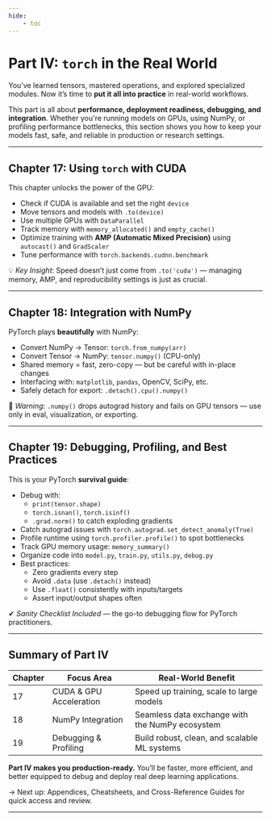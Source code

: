 ```yaml
---
hide:
    - toc
---
```


# Part IV: `torch` in the Real World

You’ve learned tensors, mastered operations, and explored specialized modules. Now it’s time to **put it all into practice** in real-world workflows.

This part is all about **performance, deployment readiness, debugging, and integration**. Whether you're running models on GPUs, using NumPy, or profiling performance bottlenecks, this section shows you how to keep your models fast, safe, and reliable in production or research settings.

---

## Chapter 17: Using `torch` with CUDA

This chapter unlocks the power of the GPU:

- Check if CUDA is available and set the right `device`
- Move tensors and models with `.to(device)`
- Use multiple GPUs with `DataParallel`
- Track memory with `memory_allocated()` and `empty_cache()`
- Optimize training with **AMP (Automatic Mixed Precision)** using `autocast()` and `GradScaler`
- Tune performance with `torch.backends.cudnn.benchmark`

💡 *Key Insight*: Speed doesn’t just come from `.to('cuda')` — managing memory, AMP, and reproducibility settings is just as crucial.

---

## Chapter 18: Integration with NumPy

PyTorch plays **beautifully** with NumPy:

- Convert NumPy → Tensor: `torch.from_numpy(arr)`
- Convert Tensor → NumPy: `tensor.numpy()` (CPU-only)
- Shared memory = fast, zero-copy — but be careful with in-place changes
- Interfacing with: `matplotlib`, `pandas`, OpenCV, SciPy, etc.
- Safely detach for export: `.detach().cpu().numpy()`

📌 *Warning*: `.numpy()` drops autograd history and fails on GPU tensors — use only in eval, visualization, or exporting.

---

## Chapter 19: Debugging, Profiling, and Best Practices

This is your PyTorch **survival guide**:

- Debug with:
  - `print(tensor.shape)`
  - `torch.isnan()`, `torch.isinf()`
  - `.grad.norm()` to catch exploding gradients
- Catch autograd issues with `torch.autograd.set_detect_anomaly(True)`
- Profile runtime using `torch.profiler.profile()` to spot bottlenecks
- Track GPU memory usage: `memory_summary()`
- Organize code into `model.py`, `train.py`, `utils.py`, `debug.py`
- Best practices:
  - Zero gradients every step
  - Avoid `.data` (use `.detach()` instead)
  - Use `.float()` consistently with inputs/targets
  - Assert input/output shapes often

✔ *Sanity Checklist Included* — the go-to debugging flow for PyTorch practitioners.

---

## Summary of Part IV

| Chapter | Focus Area                      | Real-World Benefit                                        |
|---------|----------------------------------|-----------------------------------------------------------|
| 17      | CUDA & GPU Acceleration         | Speed up training, scale to large models                 |
| 18      | NumPy Integration               | Seamless data exchange with the NumPy ecosystem          |
| 19      | Debugging & Profiling           | Build robust, clean, and scalable ML systems             |

**Part IV makes you production-ready.** You’ll be faster, more efficient, and better equipped to debug and deploy real deep learning applications.

→ Next up: Appendices, Cheatsheets, and Cross-Reference Guides for quick access and review.

---
